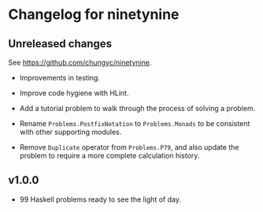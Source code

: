 # Changelog for ninetynine

## Unreleased changes

See https://github.com/chungyc/ninetynine.

*   Improvements in testing.

*   Improve code hygiene with HLint.

*   Add a tutorial problem to walk through the process of solving a problem.

*   Rename `Problems.PostfixNotation` to `Problems.Monads` to be consistent
    with other supporting modules.

*   Remove `Duplicate` operator from `Problems.P79`, and also update
    the problem to require a more complete calculation history.

## v1.0.0

*   99 Haskell problems ready to see the light of day.
